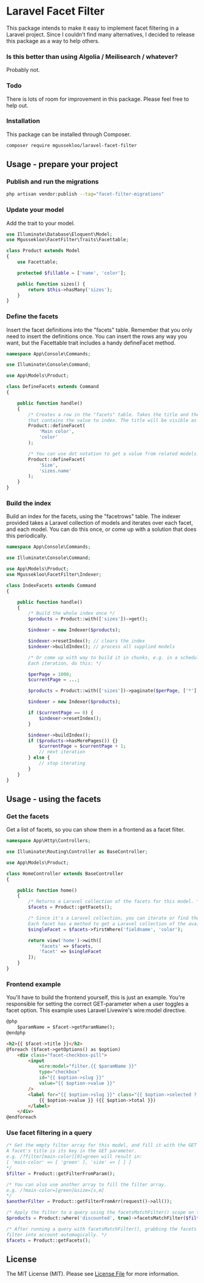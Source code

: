 # Laravel Facet Filter

This package intends to make it easy to implement facet filtering in a Laravel project.
Since I couldn't find many alternatives, I decided to release this package as a way to help others.

### Is this better than using Algolia / Meilisearch / whatever?

Probably not.

### Todo

There is lots of room for improvement in this package. Please feel free to help out.

### Installation

This package can be installed through Composer.

``` bash
composer require mgussekloo/laravel-facet-filter
```

## Usage - prepare your project

### Publish and run the migrations

``` bash
php artisan vendor:publish --tag="facet-filter-migrations"
```

### Update your model

Add the trait to your model.

``` php
use Illuminate\Database\Eloquent\Model;
use Mgussekloo\FacetFilter\Traits\Facettable;

class Product extends Model
{
    use Facettable;

    protected $fillable = ['name', 'color'];

    public function sizes() {
        return $this->hasMany('sizes');
    }
}
```

### Define the facets

Insert the facet definitions into the "facets" table. Remember that you only need to insert the definitions once.
You can insert the rows any way you want, but the Facettable trait includes a handy defineFacet method.

``` php
namespace App\Console\Commands;

use Illuminate\Console\Command;

use App\Models\Product;

class DefineFacets extends Command
{

    public function handle()
    {
        /* Creates a row in the "facets" table. Takes the title and the field on the model
        that contains the value to index. The title will be visible as the key in the GET parameter. */
        Product::defineFacet(
            'Main color',
            'color'
        );

        /* You can use dot notation to get a value from related models. */
        Product::defineFacet(
            'Size',
            'sizes.name'
        );
    }
}
```

### Build the index

Build an index for the facets, using the "facetrows" table. The indexer provided takes a Laravel collection of models and iterates over each facet, and each model.
You can do this once, or come up with a solution that does this periodically.

``` php
namespace App\Console\Commands;

use Illuminate\Console\Command;

use App\Models\Product;
use Mgussekloo\FacetFilter\Indexer;

class IndexFacets extends Command
{

    public function handle()
    {
        /* Build the whole index once */
        $products = Product::with(['sizes'])->get();

        $indexer = new Indexer($products);

        $indexer->resetIndex(); // clears the index
        $indexer->buildIndex(); // process all supplied models

        /* Or come up with way to build it in chunks, e.g. in a scheduled command.
        Each iteration, do this: */

        $perPage = 1000;
        $currentPage = ...;

        $products = Product::with(['sizes'])->paginate($perPage, ['*'], 'page', $currentPage);

        $indexer = new Indexer($products);

        if ($currentPage == 0) {
            $indexer->resetIndex();
        }

        $indexer->buildIndex();
        if ($products->hasMorePages()) {}
            $currentPage = $currentPage + 1;
            // next iteration
        } else {
            // stop iterating
        }
    }
}
```

## Usage - using the facets

### Get the facets

Get a list of facets, so you can show them in a frontend as a facet filter.

``` php
namespace App\Http\Controllers;

use Illuminate\Routing\Controller as BaseController;

use App\Models\Product;

class HomeController extends BaseController
{

    public function home()
    {
        /* Returns a Laravel collection of the facets for this model. */
        $facets = Product::getFacets();

        /* Since it's a Laravel collection, you can iterate or find the one you need easily.
        Each facet has a method to get a Laravel collection of the available options, to help you build your frontend. */
        $singleFacet = $facets->firstWhere('fieldname', 'color');

        return view('home')->with([
            'facets' => $facets,
            'facet' => $singleFacet
        ]);
    }
}
```

### Frontend example

You'll have to build the frontend yourself, this is just an example. You're
responsible for setting the correct GET-parameter when a user toggles a facet option.
This example uses Laravel Livewire's wire:model directive.

``` html
@php
    $paramName = $facet->getParamName();
@endphp

<h2>{{ $facet->title }}</h2>
@foreach ($facet->getOptions() as $option)
    <div class="facet-checkbox-pill">
        <input
            wire:model="filter.{{ $paramName }}"
            type="checkbox"
            id="{{ $option->slug }}"
            value="{{ $option->value }}"
        />
        <label for="{{ $option->slug }}" class="{{ $option->selected ? 'selected' : '' }}">
            {{ $option->value }} ({{ $option->total }})
        </label>
    </div>
@endforeach
```

### Use facet filtering in a query

``` php
/* Get the empty filter array for this model, and fill it with the GET parameter (default is "filter").
A facet's title is its key in the GET parameter.
e.g. /?filter[main-color][0]=green will result in:
[ 'main-color' => [ 'green' ], 'size' => [ ] ]
*/
$filter = Product::getFilterFromParam();

/* You can also use another array to fill the filter array.
e.g. /?main-color=[green]&size=[s,m]
*/
$anotherFilter = Product::getFilterFromArr(request()->all());

/* Apply the filter to a query using the facetsMatchFilter() scope on the model. */
$products = Product::where('discounted', true)->facetsMatchFilter($filter);

/* After running a query with facetsMatchFilter(), grabbing the facets will take the applied
filter into account automagically. */
$facets = Product::getFacets();
```

## License

The MIT License (MIT). Please see [License File](LICENSE.md) for more information.

